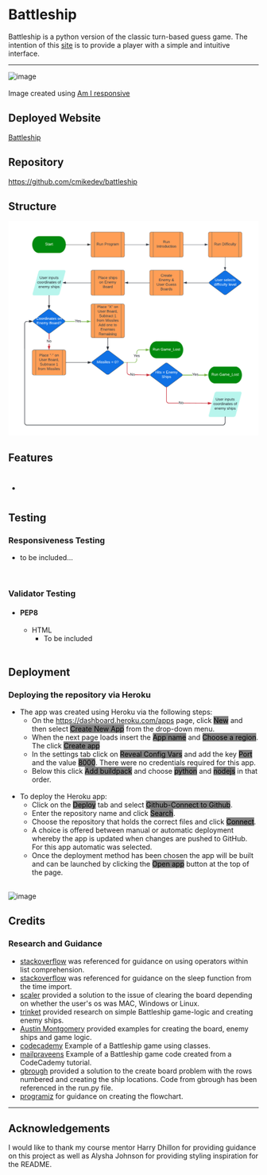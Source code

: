 # Battleship
Battleship is a python version of the classic turn-based guess game. The intention of this [site](https://battleship-cmikedev.herokuapp.com/) is to provide a player with a simple and intuitive interface. 


____


![image]()</br >
</br >
Image created using [Am I responsive](https://ui.dev/amiresponsive)


## Deployed Website
[Battleship](https://battleship-cmikedev.herokuapp.com/)


## Repository
https://github.com/cmikedev/battleship



## Structure

![image](https://github.com/cmikedev/battleship/blob/main/assets/readme-images/battleship-flowchart.png?raw=true)




## Features

* #


## Testing

### Responsiveness Testing

* to be included...<br />
<br />

### Validator Testing

* #### PEP8
    * HTML
        * To be included<br />
        <br />


## Deployment

### Deploying the repository via Heroku
* The app was created using Heroku via the following steps:
    * On the https://dashboard.heroku.com/apps page, click <mark style="background-color: grey">New</mark> and then select <mark style="background-color: grey">Create New App</mark> from the drop-down menu.
    * When the next page loads insert the <mark style="background-color: grey">App name</mark> and <mark style="background-color: grey">Choose a region</mark>. The click <mark style="background-color: grey">Create app</mark>
    * In the settings tab click on <mark style="background-color: grey">Reveal Config Vars</mark> and add the key <mark style="background-color: grey">Port</mark> and the value <mark style="background-color: grey">8000</mark>. There were no credentials required for this app.
    * Below this click <mark style="background-color: grey">Add buildpack</mark> and choose <mark style="background-color: grey">python</mark> and <mark style="background-color: grey">nodejs</mark> in that order.</br >
    </br >
* To deploy the Heroku app:
    * Click on the <mark style="background-color: grey">Deploy</mark> tab and select <mark style="background-color: grey">Github-Connect to Github</mark>.
    * Enter the repository name and click <mark style="background-color: grey">Search</mark>.
    * Choose the repository that holds the correct files and click <mark style="background-color: grey">Connect</mark>.
    * A choice is offered between manual or automatic deployment whereby the app is updated when changes are pushed to GitHub. For this app automatic was selected.
    * Once the deployment method has been chosen the app will be built and can be launched by clicking the <mark style="background-color: grey">Open app</mark> button at the top of the page.<br />
    <br />
![image]()




## Credits

### Research and Guidance
* [stackoverflow](https://stackoverflow.com/questions/60405812/can-you-put-a-operator-into-a-list-comprehension) was referenced for guidance on using operators within list comprehension.
* [stackoverflow](https://stackoverflow.com/questions/68716514/python-sleep-function-not-working-as-expected) was referenced for guidance on the sleep function from the time import.
* [scaler](https://www.scaler.com/topics/how-to-clear-screen-in-python/) provided a solution to the issue of clearing the board depending on whether the user's os was MAC, Windows or Linux.
* [trinket](https://trinket.io/python/051179b6d3) provided research on simple Battleship game-logic and creating enemy ships.
* [Austin Montgomery](https://bigmonty12.github.io/battleship) provided examples for creating the board, enemy ships and game logic.
* [codecademy](https://discuss.codecademy.com/t/excellent-battleship-game-written-in-python/430605) Example of a Battleship game using classes.
* [mailpraveens](https://gist.github.com/mailpraveens/6167921) Example of a Battleship game code created from a CodeCademy tutorial.
* [gbrough](https://github.com/gbrough/battleship/blob/main/single_player.py) provided a solution to the create board problem with the rows numbered and creating the ship locations. Code from gbrough has been referenced in the run.py file.
* [programiz](https://www.programiz.com/article/flowchart-programming) for guidance on creating the flowchart.

----

## Acknowledgements
I would like to thank my course mentor Harry Dhillon for providing guidance on this project as well as Alysha Johnson for providing styling inspiration for the README.